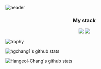 

![header](https://capsule-render.vercel.app/api?type=waving&color=0:13678A,50:45C4B0,70:9AEBA3,90:DAFDBA&height=250&section=header&text=Hangeol-Chang&fontSize=60&fontAlign=30&fontAlignY=30&fontColor=FFFFFF)

<div align="center">
    <h3>
        My stack
    </h3>
    <img src="https://img.shields.io/badge/JAVA-3a75b0?style=for-the-badge&logo=Java&logoColor=white"/>
    <img src="https://img.shields.io/badge/Unity-000000?style=for-the-badge&logo=Unity&logoColor=white"/>
</div>

![trophy](https://github-profile-trophy.vercel.app/?username=Hangeol-Chang)






![hgchang1's github stats](https://github-readme-stats.vercel.app/api?username=Hangeol-Chang&show_icons=true)

![Hangeol-Chang's github stats](https://github-readme-stats.vercel.app/api/top-langs/?username=Hangeol-Chang&show_icons=true&hide_border=true&title_color=004386&icon_color=004386&layout=compact)





 

<!--
**Hangeol-Chang/Hangeol-Chang** is a ✨ _special_ ✨ repository because its `README.md` (this file) appears on your GitHub profile.

Here are some ideas to get you started:

- 🔭 I’m currently working on ...
- 🌱 I’m currently learning ...
- 👯 I’m looking to collaborate on ...
- 🤔 I’m looking for help with ...
- 💬 Ask me about ...
- 📫 How to reach me: ...
- 😄 Pronouns: ...
- ⚡ Fun fact: ...
-->
